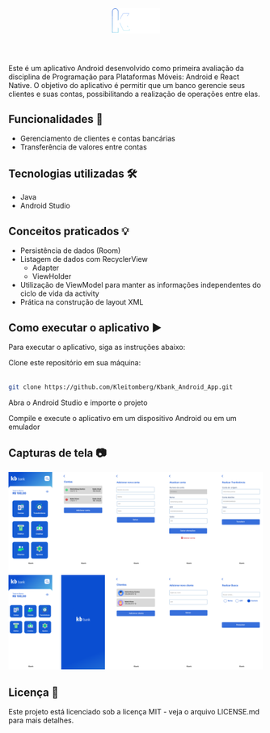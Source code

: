 
<div  align="center">
<img style="width:95px; margin-bottom: 46px;" align="center" src="https://github.com/Kleitomberg/Kbank_Android_App/blob/master/app/src/main/res/drawable/logo2togithub.png"/>
</div>

<p> Este é um aplicativo Android desenvolvido como primeira avaliação da disciplina de Programação para Plataformas Móveis: Android e React Native. O objetivo do aplicativo é permitir que um banco gerencie seus clientes e suas contas, possibilitando a realização de operações entre elas.</p>

## Funcionalidades 🚀

- Gerenciamento de clientes e contas bancárias
- Transferência de valores entre contas

## Tecnologias utilizadas 🛠️
- Java
- Android Studio

## Conceitos praticados 💡

- Persistência de dados (Room)
- Listagem de dados com RecyclerView
  - Adapter
  - ViewHolder
- Utilização de ViewModel para manter as informações independentes do ciclo de vida da activity
- Prática na construção de layout XML

## Como executar o aplicativo ▶️
Para executar o aplicativo, siga as instruções abaixo:

Clone este repositório em sua máquina:
```bash

git clone https://github.com/Kleitomberg/Kbank_Android_App.git
```


Abra o Android Studio e importe o projeto

Compile e execute o aplicativo em um dispositivo Android ou em um emulador

## Capturas de tela 📷

<div align="center">
  <img src="https://github.com/Kleitomberg/Kbank_Android_App/blob/master/app/src/main/res/drawable/layout.png" />
</div>

## Licença 📝
Este projeto está licenciado sob a licença MIT - veja o arquivo LICENSE.md para mais detalhes.
